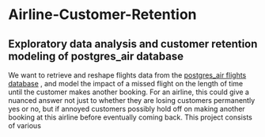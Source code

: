 # Airline-Customer-Retention
## Exploratory data analysis and customer retention modeling of postgres_air database 

We want to retrieve and reshape flights data from the [postgres_air flights database](https://github.com/hettie-d/postgres_air) , and model the impact of a missed flight on the length of time until the customer makes another booking. For an airline, this could give a nuanced answer not just to whether they are losing customers permanently yes or no, but if annoyed customers possibly hold off on making another booking at this airline before eventually coming back. This project consists of various 
